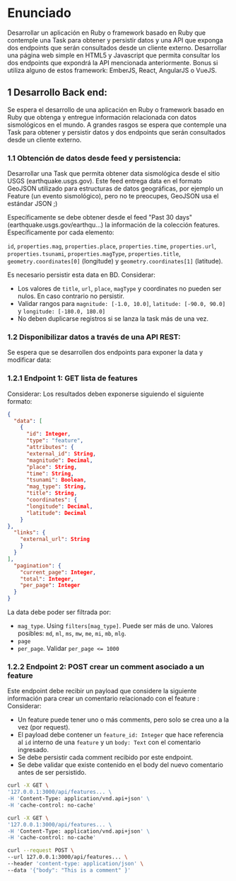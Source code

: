 # Enunciado
Desarrollar un aplicación en Ruby o framework basado en Ruby que contemple una Task para obtener y persistir datos y una API que exponga dos endpoints que serán consultados desde un cliente externo.
Desarrollar una página web simple en HTML5 y Javascript que permita consultar los dos endpoints que expondrá la API mencionada anteriormente. Bonus si utiliza alguno de estos framework: EmberJS, React, AngularJS o VueJS.

## 1 Desarrollo Back end:
Se espera el desarrollo de una aplicación en Ruby o framework basado en Ruby que obtenga y entregue información relacionada con datos sismológicos en el mundo. A grandes rasgos se espera que contemple una Task para obtener y persistir datos y dos endpoints que serán consultados desde un cliente externo.

### 1.1 Obtención de datos desde feed y persistencia:
Desarrollar una Task que permita obtener data sismológica desde el sitio USGS (earthquake.usgs.gov). Este feed entrega data en el formato GeoJSON utilizado para estructuras de datos geográficas, por ejemplo un Feature (un evento sismológico), pero no te preocupes, GeoJSON usa el estándar JSON ;)

Específicamente se debe obtener desde el feed "Past 30 days" (earthquake.usgs.gov/earthqu...) la información de la colección features. Específicamente por cada elemento:

`id`, `properties.mag`, `properties.place`, `properties.time`, `properties.url`, `properties.tsunami`, `properties.magType`, `properties.title`, `geometry.coordinates[0]` (longitude) y `geometry.coordinates[1]` (latitude).

Es necesario persistir esta data en BD. Considerar:
- Los valores de `title`, `url`, `place`, `magType` y coordinates no pueden ser nulos. En caso contrario no persistir.
- Validar rangos para `magnitude: [-1.0, 10.0]`, `latitude: [-90.0, 90.0]` y `longitude: [-180.0, 180.0]`
- No deben duplicarse registros si se lanza la task más de una vez.

### 1.2 Disponibilizar datos a través de una API REST:
Se espera que se desarrollen dos endpoints para exponer la data y modificar data:

### 1.2.1 Endpoint 1: GET lista de features
Considerar:
Los resultados deben exponerse siguiendo el siguiente formato:
``` json
{
  "data": [
    {
      "id": Integer,
      "type": "feature",
      "attributes": {
      "external_id": String,
      "magnitude": Decimal,
      "place": String,
      "time": String,
      "tsunami": Boolean,
      "mag_type": String,
      "title": String,
      "coordinates": {
      "longitude": Decimal,
      "latitude": Decimal
    }
},
  "links": {
    "external_url": String
    }
  }
],
  "pagination": {
    "current_page": Integer,
    "total": Integer,
    "per_page": Integer
  }
}
```

La data debe poder ser filtrada por:
- `mag_type`. Using `filters[mag_type]`. Puede ser más de uno. Valores posibles: `md`, `ml`, `ms`, `mw`, `me`, `mi`, `mb`, `mlg`.
- `page`
- `per_page`. Validar `per_page <= 1000`

### 1.2.2 Endpoint 2: POST crear un comment asociado a un feature
Este endpoint debe recibir un payload que considere la siguiente información para crear un comentario relacionado con el feature :
Considerar:
- Un feature puede tener uno o más comments, pero solo se crea uno a la vez (por request).
- El payload debe contener un `feature_id: Integer` que hace referencia al `id` interno de una `feature` y un `body: Text` con el comentario ingresado.
- Se debe persistir cada comment recibido por este endpoint.
- Se debe validar que existe contenido en el body del nuevo comentario antes de ser persistido.
``` bash 
curl -X GET \
'127.0.0.1:3000/api/features... \
-H 'Content-Type: application/vnd.api+json' \
-H 'cache-control: no-cache'
```
``` bash
curl -X GET \
'127.0.0.1:3000/api/features... \
-H 'Content-Type: application/vnd.api+json' \
-H 'cache-control: no-cache'
```
``` bash
curl --request POST \
--url 127.0.0.1:3000/api/features... \
--header 'content-type: application/json' \
--data '{"body": "This is a comment" }'
```
